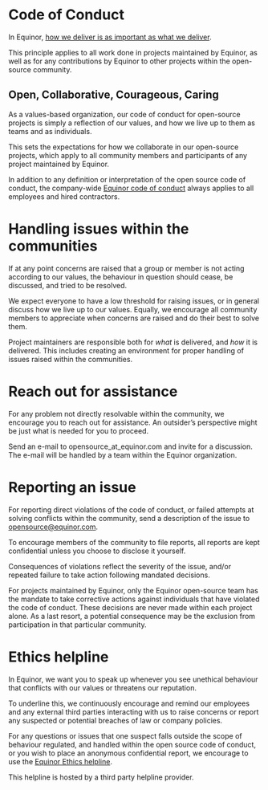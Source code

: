 # Code of Conduct

In Equinor, [how we deliver is as important as what we deliver](https://www.equinor.com/en/careers/our-culture.html).

This principle applies to all work done in projects maintained by Equinor, as well as for any contributions by
Equinor to other projects within the open-source community.

## Open, Collaborative, Courageous, Caring

As a values-based organization, our code of conduct for open-source projects is simply a reflection of our values,
and how we live up to them as teams and as individuals.

This sets the expectations for how we collaborate in our open-source projects, which apply to all community members and
participants of any project maintained by Equinor.

In addition to any definition or interpretation of the open source code of conduct, the company-wide
[Equinor code of conduct](https://www.equinor.com/content/dam/statoil/documents/ethics/equinor-code-of-conduct.pdf)
always applies to all employees and hired contractors.

# Handling issues within the communities

If at any point concerns are raised that a group or member is not acting according to our values, the behaviour in
question should cease, be discussed, and tried to be resolved.

We expect everyone to have a low threshold for raising issues, or in general discuss how we live up to our values.
Equally, we encourage all community members to appreciate when concerns are raised and do their best to solve them.

Project maintainers are responsible both for *what* is delivered, and *how* it is delivered.
This includes creating an environment for proper handling of issues raised within the communities.

# Reach out for assistance

For any problem not directly resolvable within the community, we encourage you to reach out for assistance.
An outsider’s perspective might be just what is needed for you to proceed.

Send an e-mail to opensource_at_equinor.com and invite for a discussion.
The e-mail will be handled by a team within the Equinor organization.

# Reporting an issue

For reporting direct violations of the code of conduct, or failed attempts at solving conflicts within the community,
send a description of the issue to [opensource@equinor.com](mailto:opensource@equinor.com).

To encourage members of the community to file reports, all reports are kept confidential unless you choose to disclose
it yourself.

Consequences of violations reflect the severity of the issue, and/or repeated failure to take action following mandated
decisions.

For projects maintained by Equinor, only the Equinor open-source team has the mandate to take corrective actions against
individuals that have violated the code of conduct. These decisions are never made within each project alone.
As a last resort, a potential consequence may be the exclusion from participation in that particular community.

# Ethics helpline

In Equinor, we want you to speak up whenever you see unethical behaviour that conflicts with our values or threatens our
reputation.

To underline this, we continuously encourage and remind our employees and any external third parties interacting with us
to raise concerns or report any suspected or potential breaches of law or company policies.

For any questions or issues that one suspect falls outside the scope of behaviour regulated, and handled within the open
source code of conduct, or you wish to place an anonymous confidential report, we encourage to use the
[Equinor Ethics helpline](https://secure.ethicspoint.eu/domain/media/en/gui/102166/index.html).

This helpline is hosted by a third party helpline provider.

